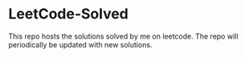 # LeetCode-Solved
This repo hosts the solutions solved by me on leetcode. The repo will periodically be updated with new solutions.
